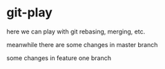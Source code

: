 # git-play


here we can play with git rebasing, merging, etc. 

meanwhile there are some changes in master branch

some changes in feature one branch

